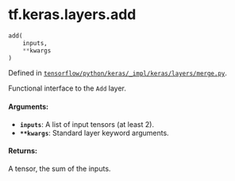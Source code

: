 <div itemscope itemtype="http://developers.google.com/ReferenceObject">
<meta itemprop="name" content="tf.keras.layers.add" />
</div>

# tf.keras.layers.add

``` python
add(
    inputs,
    **kwargs
)
```



Defined in [`tensorflow/python/keras/_impl/keras/layers/merge.py`](https://www.tensorflow.org/code/tensorflow/python/keras/_impl/keras/layers/merge.py).

Functional interface to the `Add` layer.

#### Arguments:

* <b>`inputs`</b>: A list of input tensors (at least 2).
* <b>`**kwargs`</b>: Standard layer keyword arguments.


#### Returns:

A tensor, the sum of the inputs.